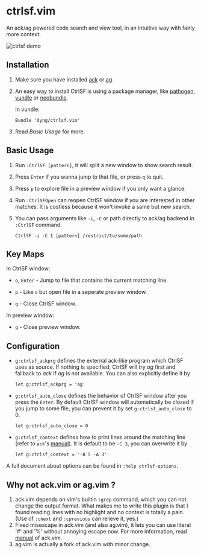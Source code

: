 # ctrlsf.vim

An ack/ag powered code search and view tool, in an intuitive way with fairly more context.

![ctrlsf demo](http://i.imgur.com/HOK9llj.gif)

## Installation

1. Make sure you have installed [ack][1] or [ag][2].
2. An easy way to install CtrlSF is using a package manager, like [pathogen][3], [vundle][4] or [neobundle][5].

    In vundle:

    ```vim
    Bundle 'dyng/ctrlsf.vim'
    ```

3. Read *Basic Usage* for more.

## Basic Usage

1. Run `:CtrlSF [pattern]`, it will split a new window to show search result.
2. Press `Enter` if you wanna jump to that file, or press `q` to quit.
3. Press `p` to explore file in a preview window if you only want a glance.
3. Run `:CtrlSFOpen` can reopen CtrlSF window if you are interested in other matches. It is costless because it won't invoke a same but new search.
4. You can pass arguments like `-i`, `-C` or path directly to ack/ag backend in `:CtrlSF` command.

    ```vim
    CtrlSF -i -C 1 [pattern] /restrict/to/some/path
    ```

## Key Maps

In CtrlSF window:

- `o`, `Enter` - Jump to file that contains the current matching line.

- `p` - Like `o` but open file in a seperate preview window.

- `q` - Close CtrlSF window.

In preview window:

- `q` - Close preview window.

## Configuration

- `g:ctrlsf_ackprg` defines the external ack-like program which CtrlSF uses as source. If nothing is specified, CtrlSF will try *ag* first and fallback to *ack* if *ag* is not available. You can also explicitly define it by

    ```vim
    let g:ctrlsf_ackprg = 'ag'
    ```

- `g:ctrlsf_auto_close` defines the behavior of CtrlSF window after you press the `Enter`. By default CtrlSF window will automatically be closed if you jump to some file, you can prevent it by set `g:ctrlsf_auto_close` to 0.

    ```vim
    let g:ctrlsf_auto_close = 0
    ```

- `g:ctrlsf_context` defines how to print lines around the matching line (refer to `ack`'s [manual][6]). It is default to be `-C 3`, you can overwrite it by

    ```vim
    let g:ctrlsf_context = '-B 5 -A 3'
    ```

A full document about options can be found in `:help ctrlsf-options`.

## Why not ack.vim or ag.vim ?
1. ack.vim depends on vim's builtin `:grep` command, which you can not change the output format. What makes me to write this plugin is that I found reading lines with no highlight and no context is totally a pain. (Use of `:cnext` and `:cprevious` can relieve it, yes.)
2. Fixed misescape in ack.vim (and also ag.vim), it lets you can use literal '#' and '%' without annoying escape now. For more information, read [manual][7] of ack.vim.
3. ag.vim is actually a fork of ack.vim with minor change.

[1]: https://github.com/petdance/ack
[2]: https://github.com/ggreer/the_silver_searcher
[3]: https://github.com/tpope/vim-pathogen
[4]: https://github.com/gmarik/vundle
[5]: https://github.com/Shougo/neobundle.vim
[6]: http://search.cpan.org/~petdance/ack-2.12/ack#OPTIONS
[7]: https://github.com/mileszs/ack.vim#gotchas
